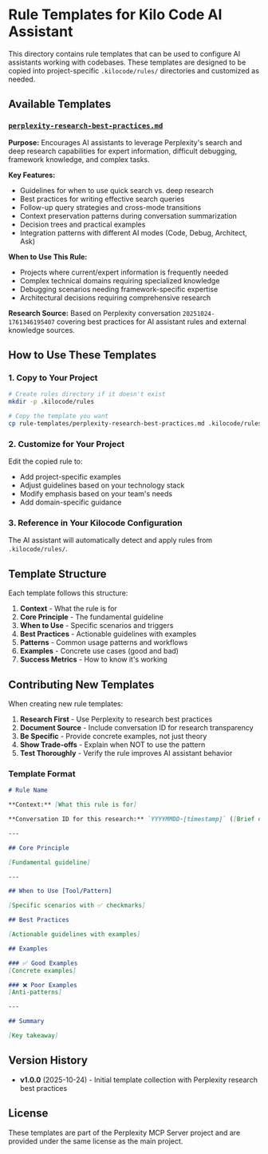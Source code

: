 # Rule Templates for Kilo Code AI Assistant

This directory contains rule templates that can be used to configure AI assistants working with codebases. These templates are designed to be copied into project-specific `.kilocode/rules/` directories and customized as needed.

## Available Templates

### [`perplexity-research-best-practices.md`](perplexity-research-best-practices.md)

**Purpose:** Encourages AI assistants to leverage Perplexity's search and deep research capabilities for expert information, difficult debugging, framework knowledge, and complex tasks.

**Key Features:**
- Guidelines for when to use quick search vs. deep research
- Best practices for writing effective search queries
- Follow-up query strategies and cross-mode transitions
- Context preservation patterns during conversation summarization
- Decision trees and practical examples
- Integration patterns with different AI modes (Code, Debug, Architect, Ask)

**When to Use This Rule:**
- Projects where current/expert information is frequently needed
- Complex technical domains requiring specialized knowledge
- Debugging scenarios needing framework-specific expertise
- Architectural decisions requiring comprehensive research

**Research Source:** Based on Perplexity conversation `20251024-1761346195407` covering best practices for AI assistant rules and external knowledge sources.

## How to Use These Templates

### 1. Copy to Your Project

```bash
# Create rules directory if it doesn't exist
mkdir -p .kilocode/rules

# Copy the template you want
cp rule-templates/perplexity-research-best-practices.md .kilocode/rules/
```

### 2. Customize for Your Project

Edit the copied rule to:
- Add project-specific examples
- Adjust guidelines based on your technology stack
- Modify emphasis based on your team's needs
- Add domain-specific guidance

### 3. Reference in Your Kilocode Configuration

The AI assistant will automatically detect and apply rules from `.kilocode/rules/`.

## Template Structure

Each template follows this structure:

1. **Context** - What the rule is for
2. **Core Principle** - The fundamental guideline
3. **When to Use** - Specific scenarios and triggers
4. **Best Practices** - Actionable guidelines with examples
5. **Patterns** - Common usage patterns and workflows
6. **Examples** - Concrete use cases (good and bad)
7. **Success Metrics** - How to know it's working

## Contributing New Templates

When creating new rule templates:

1. **Research First** - Use Perplexity to research best practices
2. **Document Source** - Include conversation ID for research transparency
3. **Be Specific** - Provide concrete examples, not just theory
4. **Show Trade-offs** - Explain when NOT to use the pattern
5. **Test Thoroughly** - Verify the rule improves AI assistant behavior

### Template Format

```markdown
# Rule Name

**Context:** [What this rule is for]

**Conversation ID for this research:** `YYYYMMDD-[timestamp]` ([Brief description])

---

## Core Principle

[Fundamental guideline]

---

## When to Use [Tool/Pattern]

[Specific scenarios with ✅ checkmarks]

## Best Practices

[Actionable guidelines with examples]

## Examples

### ✅ Good Examples
[Concrete examples]

### ❌ Poor Examples
[Anti-patterns]

---

## Summary

[Key takeaway]
```

## Version History

- **v1.0.0** (2025-10-24) - Initial template collection with Perplexity research best practices

## License

These templates are part of the Perplexity MCP Server project and are provided under the same license as the main project.